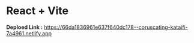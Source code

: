 # React + Vite

**Deploed Link :**
https://66da1836961e637f640dc178--coruscating-kataifi-7a4961.netlify.app
